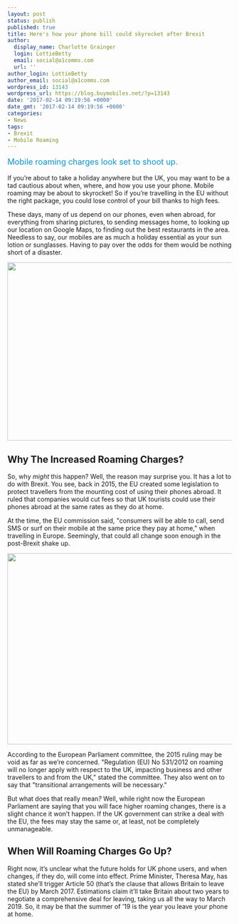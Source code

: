 ```yaml
---
layout: post
status: publish
published: true
title: Here's how your phone bill could skyrocket after Brexit
author:
  display_name: Charlotte Grainger
  login: LottieBetty
  email: social@a1comms.com
  url: ''
author_login: LottieBetty
author_email: social@a1comms.com
wordpress_id: 13143
wordpress_url: https://blog.buymobiles.net/?p=13143
date: '2017-02-14 09:19:56 +0000'
date_gmt: '2017-02-14 09:19:56 +0000'
categories:
- News
tags:
- Brexit
- Mobile Roaming
---
```

<p><span class="postStandFirst" style="color: #0896d5; line-height: 26px; font-size: 18px;">Mobile roaming charges look set to shoot up.</span></p>
<p>If you&rsquo;re about to take a holiday anywhere but the UK, you may want to be a tad cautious about when, where, and how you use your phone. Mobile roaming may be about to skyrocket! So if you&rsquo;re travelling in the EU without the right package, you could lose control of your bill thanks to high fees.</p>
<p>These days, many of us depend on our phones, even when abroad, for everything from sharing pictures, to sending messages home, to looking up our location on Google Maps, to finding out the best restaurants in the area. Needless to say, our mobiles are as much a holiday essential as your sun lotion or sunglasses. Having to pay over the odds for them would be nothing short of a disaster.</p>
<p><img class="aligncenter size-full wp-image-13144" src="https://a1comms-blog-buymobiles.storage.googleapis.com/2017/02/phone-and-sunglasses-beach-brexit.jpg" alt="" width="600" height="400" /></p>
<h2>Why The Increased Roaming Charges?</h2>
<p>So, why <em>might </em>this happen? Well, the reason may surprise you. It has a lot to do with Brexit. You see, back in 2015, the EU created some legislation to protect travellers from the mounting cost of using their phones abroad. It ruled that companies would cut fees so that UK tourists could use their phones abroad at the same rates as they do at home.</p>
<p>At the time, the EU commission said, "consumers will be able to call, send SMS or surf on their mobile at the same price they pay at home," when travelling in Europe. Seemingly, that could all change soon enough in the post-Brexit shake up.</p>
<p><img class="aligncenter size-full wp-image-13145" src="https://a1comms-blog-buymobiles.storage.googleapis.com/2017/02/brexit-sign-posts.jpg" alt="" width="600" height="429" /></p>
<p>According to the European Parliament committee, the 2015 ruling may be void as far as we&rsquo;re concerned. "Regulation (EU) No 531/2012 on roaming will no longer apply with respect to the UK, impacting business and other travellers to and from the UK," stated the committee. They also went on to say that "transitional arrangements will be necessary."</p>
<p>But what does that really mean<em>? </em>Well, while right now the European Parliament are saying that you will face higher roaming changes, there is a slight chance it won&rsquo;t happen. If the UK government can strike a deal with the EU, the fees may stay the same or, at least, not be completely unmanageable.</p>
<h2>When Will Roaming Charges Go Up?</h2>
<p>Right now, it&rsquo;s unclear what the future holds for UK phone users, and when changes, if they do, will come into effect. Prime Minister, Theresa May, has stated she&rsquo;ll trigger Article 50 (that&rsquo;s the clause that allows Britain to leave the EU) by March 2017. Estimations claim it&rsquo;ll take Britain about two years to negotiate a comprehensive deal for leaving, taking us all the way to March 2019. So, it may be that the summer of &rsquo;19 is the year you leave your phone at home.</p>
